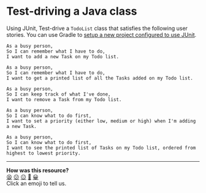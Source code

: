 # Test-driving a Java class

Using JUnit, Test-drive a `TodoList` class that satisfies the following user stories. You can use Gradle to [setup a new project configured to use JUnit](../../main/4-testing-with-junit.md#installing-junit-with-gradle). 

```
As a busy person,
So I can remember what I have to do,
I want to add a new Task on my Todo list.
```

```
As a busy person,
So I can remember what I have to do,
I want to get a printed list of all the Tasks added on my Todo list.
```

```
As a busy person,
So I can keep track of what I've done,
I want to remove a Task from my Todo list.
```

```
As a busy person,
So I can know what to do first,
I want to set a priority (either low, medium or high) when I'm adding a new Task.
```

```
As a busy person,
So I can know what to do first,
I want to see the printed list of Tasks on my Todo list, ordered from highest to lowest priority.
```

<!-- BEGIN GENERATED SECTION DO NOT EDIT -->

---

**How was this resource?**  
[😫](https://airtable.com/shrUJ3t7KLMqVRFKR?prefill_Repository=makersacademy/java-apprenticeship-module&prefill_File=practicals/test-driving/README.md&prefill_Sentiment=😫) [😕](https://airtable.com/shrUJ3t7KLMqVRFKR?prefill_Repository=makersacademy/java-apprenticeship-module&prefill_File=practicals/test-driving/README.md&prefill_Sentiment=😕) [😐](https://airtable.com/shrUJ3t7KLMqVRFKR?prefill_Repository=makersacademy/java-apprenticeship-module&prefill_File=practicals/test-driving/README.md&prefill_Sentiment=😐) [🙂](https://airtable.com/shrUJ3t7KLMqVRFKR?prefill_Repository=makersacademy/java-apprenticeship-module&prefill_File=practicals/test-driving/README.md&prefill_Sentiment=🙂) [😀](https://airtable.com/shrUJ3t7KLMqVRFKR?prefill_Repository=makersacademy/java-apprenticeship-module&prefill_File=practicals/test-driving/README.md&prefill_Sentiment=😀)  
Click an emoji to tell us.

<!-- END GENERATED SECTION DO NOT EDIT -->
